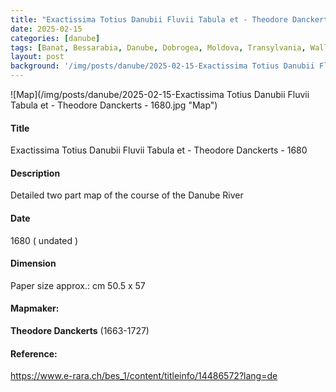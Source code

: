 ```yaml
---
title: "Exactissima Totius Danubii Fluvii Tabula et - Theodore Danckerts - 1680"
date: 2025-02-15
categories: [danube]
tags: [Banat, Bessarabia, Danube, Dobrogea, Moldova, Transylvania, Wallachia]
layout: post
background: '/img/posts/danube/2025-02-15-Exactissima Totius Danubii Fluvii Tabula et - Theodore Danckerts - 1680.jpg'
---
```

![Map](/img/posts/danube/2025-02-15-Exactissima Totius Danubii Fluvii Tabula et - Theodore Danckerts - 1680.jpg "Map")
#### Title ####
Exactissima Totius Danubii Fluvii Tabula et - Theodore Danckerts - 1680

#### Description ####
Detailed two part map of the course of the Danube River

#### Date ####
1680 ( undated )

#### Dimension ####
Paper size approx.: cm 50.5 x 57

#### Mapmaker: ####
**Theodore Danckerts** (1663-1727)

#### Reference: ####
https://www.e-rara.ch/bes_1/content/titleinfo/14486572?lang=de